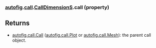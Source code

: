 ### [autofig](autofig.md).[call](autofig.call.md).[CallDimensionS](autofig.call.CallDimensionS.md).call (property)




Returns
---------
* [autofig.call.Call](autofig.call.Call.md) ([autofig.call.Plot](autofig.call.Plot.md) or [autofig.call.Mesh](autofig.call.Mesh.md)): the
    parent call object.

